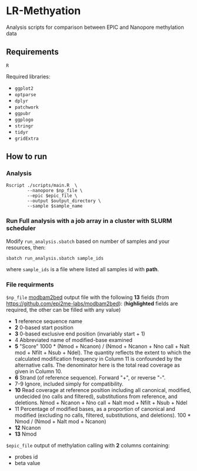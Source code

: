 # LR-Methyation
Analysis scripts for comparison between EPIC and Nanopore methylation data


## Requirements
 `R`

Required libraries:
*  `ggplot2 `
*  `optparse `
*  `dplyr `
*  `patchwork `
*  `ggpubr `
*  `ggplogo `
*  `stringr`
*  `tidyr`
*  `gridExtra`

## How to run
### Analysis
```
Rscript ./scripts/main.R  \ 
        --nanopore $np_file \
        --epic $epic_file \
        --output $output_directory \
        --sample $sample_name 
```

### Run Full analysis with a **job array** in a cluster with SLURM scheduler
Modify `run_analysis.sbatch` based on number of samples and your resources, then:

```
sbatch run_analysis.sbatch sample_ids
```
where `sample_ids` is a file where listed all samples id with **path**. 

### File requirments 
`$np_file` 
[modbam2bed](https://github.com/epi2me-labs/modbam2bed) output file with the following **13** fields (from https://github.com/epi2me-labs/modbam2bed):
(**highlighted** fields are required, the other can be filled with any value)

* **1**	reference sequence name
* **2**	0-based start position
* **3**	0-based exclusive end position (invariably start + 1)
* 4	Abbreviated name of modified-base examined
* **5**	"Score" 1000 * (Nmod + Ncanon) / (Nmod + Ncanon + Nno call + Nalt mod + Nfilt + Nsub + Ndel). The quantity reflects the extent to which the calculated modification frequency in Column 11 is confounded by the alternative calls. The denominator here is the total read coverage as given in Column 10.
* **6**	Strand (of reference sequence). Forward "+", or reverse "-".
* 7-9	Ignore, included simply for compatibility.
* **10**	Read coverage at reference position including all canonical, modified, undecided (no calls and filtered), substitutions from reference, and deletions. Nmod + Ncanon + Nno call + Nalt mod + Nfilt + Nsub + Ndel
* 11	Percentage of modified bases, as a proportion of canonical and modified (excluding no calls, filtered, substitutions, and deletions). 100 * Nmod / (Nmod + Nalt mod + Ncanon)
* **12**	Ncanon
* **13**	Nmod

`$epic_file` 
output of methylation calling with **2** columns containing:
* probes id
* beta value
